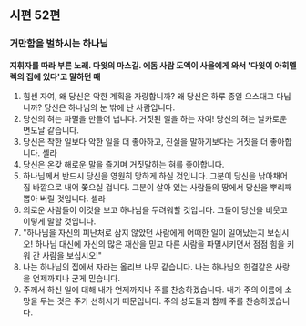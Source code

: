 ## 시편 52편

### 거만함을 벌하시는 하나님
**지휘자를 따라 부른 노래. 다윗의 마스길. 에돔 사람 도엑이 사울에게 와서 '다윗이 아히멜렉의 집에 있다'고 말하던 때**
1. 힘센 자여, 왜 당신은 악한 계획을 자랑합니까? 왜 당신은 하루 종일 으스대고 다닙니까? 당신은 하나님의 눈 밖에 난 사람입니다.
2. 당신의 혀는 파멸을 만들어 냅니다. 거짓된 일을 하는 자여! 당신의 혀는 날카로운 면도날 같습니다.
3. 당신은 착한 일보다 악한 일을 더 좋아하고, 진실을 말하기보다는 거짓을 더 좋아합니다. 셀라
4. 당신은 온갖 해로운 말을 즐기며 거짓말하는 혀를 좋아합니다.
5. 하나님께서 반드시 당신을 영원히 망하게 하실 것입니다. 그분이 당신을 낚아채어 집 바깥으로 내어 쫓으실 겁니다. 그분이 살아 있는 사람들의 땅에서 당신을 뿌리째 뽑아 버릴 것입니다. 셀라
6. 의로운 사람들이 이것을 보고 하나님을 두려워할 것입니다. 그들이 당신을 비웃고 이렇게 말할 것입니다.
7. "하나님을 자신의 피난처로 삼지 않았던 사람에게 어떠한 일이 일어났는지 보십시오! 하나님 대신에 자신의 많은 재산을 믿고 다른 사람을 파멸시키면서 점점 힘을 키워 간 사람을 보십시오!"
8. 나는 하나님의 집에서 자라는 올리브 나무 같습니다. 나는 하나님의 한결같은 사랑을 언제까지나 굳게 믿습니다.
9. 주께서 하신 일에 대해 내가 언제까지나 주를 찬송하겠습니다. 내가 주의 이름에 소망을 두는 것은 주가 선하시기 때문입니다. 주의 성도들과 함께 주를 찬송하겠습니다.